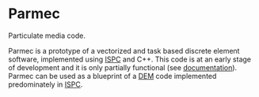 # Parmec
Particulate media code.

Parmec is a prototype of a vectorized and task based discrete element software, implemented using
[ISPC](http://ispc.github.io) and C++. This code is at an early stage of development and it is
only partially functional (see [documentation](http://parmes.github.io/parmec)). Parmec
can be used as a blueprint of a [DEM](https://en.wikipedia.org/wiki/Discrete_element_method) code
implemented predominately in [ISPC](http://ispc.github.io).
